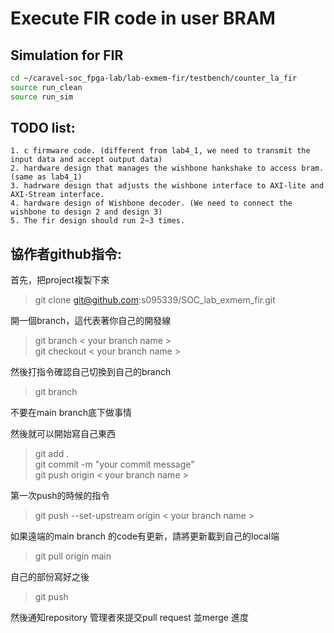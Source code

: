 # Execute FIR code in user BRAM

## Simulation for FIR
```sh
cd ~/caravel-soc_fpga-lab/lab-exmem-fir/testbench/counter_la_fir
source run_clean
source run_sim
```
## TODO list:
```
1. c firmware code. (different from lab4_1, we need to transmit the input data and accept output data)
2. hardware design that manages the wishbone hankshake to access bram. (same as lab4_1)
3. hadrware design that adjusts the wishbone interface to AXI-lite and AXI-Stream interface.
4. hardware design of Wishbone decoder. (We need to connect the wishbone to design 2 and design 3)
5. The fir design should run 2~3 times.  
```

## 協作者github指令:

首先，把project複製下來
> git clone git@github.com:s095339/SOC_lab_exmem_fir.git

開一個branch，這代表著你自己的開發線

>git branch < your branch name >\
>git checkout < your branch name >

然後打指令確認自己切換到自己的branch

>git branch

不要在main branch底下做事情

然後就可以開始寫自己東西

>git add . \
>git commit -m "your commit message" \
>git push origin < your branch name >

第一次push的時候的指令
> git push --set-upstream origin < your branch name >

如果遠端的main branch 的code有更新，請將更新載到自己的local端

>git pull origin main

自己的部份寫好之後
>git push

然後通知repository 管理者來提交pull request 並merge 進度